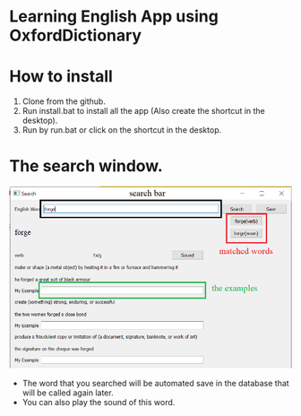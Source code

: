 # Learning English App using OxfordDictionary

# How to install 

1. Clone from the github.
2. Run install.bat to install all the app (Also create the shortcut in the desktop).
3. Run by run.bat or click on the shortcut in the desktop.

# The search window.

![THIS IS AN IMAGE](images/search_window.png)

- The word that you searched will be automated save in the database that will be called again later.
- You can also play the sound of this word.
